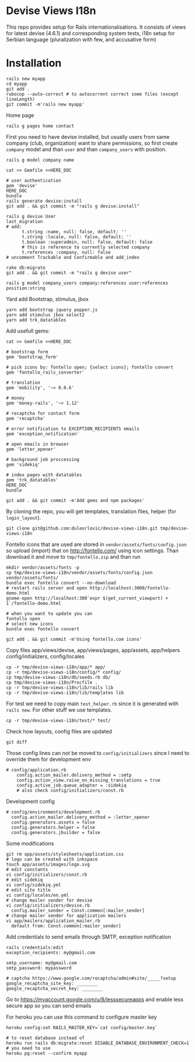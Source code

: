 # Devise Views I18n

This repo provides setup for Rails internationalisations. It consists of views
for latest devise (4.6.1) and corresponding system tests, i18n setup for Serbian
language (pluralization with few, and accusative form)

# Installation

```
rails new myapp
cd myapp
git add .
rubocop --auto-correct # to autocorrent correct some files (except lineLength)
git commit -m'rails new myapp'
```

Home page
```
rails g pages home contact
```

First you need to have devise installed, but usually users from same company
(club, organization) want to share permissions, so first create `company` model
and than `user` and than `company_users` with position.
```
rails g model company name
```

```
cat >> Gemfile <<HERE_DOC

# user authentication
gem 'devise'
HERE_DOC
bundle
rails generate devise:install
git add . && git commit -m "rails g devise:install"

rails g devise User
last_migration
# add:
      t.string :name, null: false, default: ''
      t.string :locale, null: false, default: ''
      t.boolean :superadmin, null: false, default: false
      # this is reference to currently selected company
      t.references :company, null: false
# uncomment Trackable and Confirmable and add_index

rake db:migrate
git add . && git commit -m "rails g devise user"
```

```
rails g model company_users company:references user:references position:string
```

Yard add Bootstrap, stimulus, jbox

```
yarn add bootstrap jquery popper.js
yarn add stimulus jbox select2
yarn add trk_datatables
```

Add usefull gems:

```
cat >> Gemfile <<HERE_DOC

# bootstrap form
gem 'bootstrap_form'

# pick icons by: fontello open; {select icons}; fontello convert
gem 'fontello_rails_converter'

# translation
gem 'mobility', '~> 0.8.6'

# money
gem 'money-rails', '~> 1.12'

# recaptcha for contact form
gem 'recaptcha'

# error notification to EXCEPTION_RECIPIENTS emails
gem 'exception_notification'

# open emails in browser
gem 'letter_opener'

# background job proccessing
gem 'sidekiq'

# index pages with datatables
gem 'trk_datatables'
HERE_DOC
bundle

git add . && git commit -m'Add gems and npm packages'
```

By cloning the repo, you will get templates, translation files, helper (for
`login_layout`).

```
git clone git@github.com:duleorlovic/devise-views-i18n.git tmp/devise-views-i18n
```

Fontello icons that are used are stored in `vendor/assets/fonts/config.json` so
upload (import) that on http://fontello.com/ using icon settings. Than download
it and move to `tmp/fontello.zip` and than run
```
mkdir vendor/assets/fonts -p
cp tmp/devise-views-i18n/vendor/assets/fonts/config.json vendor/assets/fonts/
bundle exec fontello convert --no-download
# restart rails server and open http://localhost:3000/fontello-demo.html
gnome-open http://localhost:300`expr $(get_current_viewport) + 1`/fontello-demo.html

# when you want to update you can
fontello open
# select new icons
bundle exec fontello convert

git add . && git commit -m'Using fontello.com icons'
```

Copy files app/views/devise, app/views/pages, app/assets, app/helpers
config/initializers, config/locales

```
cp -r tmp/devise-views-i18n/app/* app/
cp -r tmp/devise-views-i18n/config/* config/
cp tmp/devise-views-i18n/db/seeds.rb db/
cp tmp/devise-views-i18n/Procfile .
cp -r tmp/devise-views-i18n/lib/rails lib
cp -r tmp/devise-views-i18n/lib/templates lib
```

For test we need to copy main `test_helper.rb` since it is generated with `rails
new`. For other stuff we use templates.
```
cp -r tmp/devise-views-i18n/test/* test/
```

Check how layouts, config files are updated
```
git diff
```

Those config lines can not be moved to `config/initializers` since I need to
override them for development env
```
# config/application.rb
    config.action_mailer.delivery_method = :smtp
    config.action_view.raise_on_missing_translations = true
    config.active_job.queue_adapter = :sidekiq
    # also check config/initializers/const.rb
```
Development config

```
# config/environments/development.rb
  config.action_mailer.delivery_method = :letter_opener
  config.generators.assets = false
  config.generators.helper = false
  config.generators.jbuilder = false
```
Some modifications
```
git rm app/assets/stylesheets/application.css
# logo can be created with inkspace
touch app/assets/images/logo.svg
# edit constants
vi config/initializers/const.rb
# edit sidekiq
vi config/sidekiq.yml
# edit site title
vi config/locales/en.yml
# change mailer sender for devise
vi config/initializers/devise.rb
  config.mailer_sender = Const.common[:mailer_sender]
# change mailer sender for application mailers
vi app/mailers/application_mailer.rb
  default from: Const.common[:mailer_sender]
```

Add credentials to send emails through SMTP, exception notification
```
rails credentials:edit
exception_recipients: my@gmail.com

smtp_username: my@gmail.com
smtp_password: mypassword

# captcha https://www.google.com/recaptcha/admin#site/_____?setup
google_recaptcha_site_key: ________
google_recaptcha_secret_key: ________
```

Go to https://myaccount.google.com/u/8/lesssecureapps and enable less secure app
so you can send emails

For heroku you can use this command to configure master key
```
heroku config:set RAILS_MASTER_KEY=`cat config/master.key`

# to reset database instead of
heroku run rails db:migrate:reset DISABLE_DATABASE_ENVIRONMENT_CHECK=1
# you need to use
heroku pg:reset --confirm myapp
```
